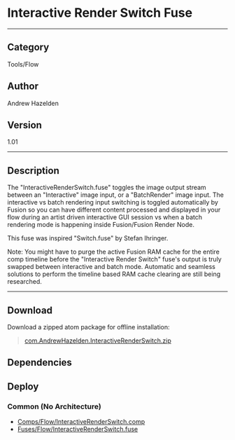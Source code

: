 # Interactive Render Switch Fuse
___

## Category
Tools/Flow

## Author
Andrew Hazelden

## Version
1.01

___

## Description
<p>The "InteractiveRenderSwitch.fuse" toggles the image output stream between an "Interactive" image input, or a "BatchRender" image input. The interactive vs batch rendering input switching is toggled automatically by Fusion so you can have different content processed and displayed in your flow during an artist driven interactive GUI session vs when a batch rendering mode is happening inside Fusion/Fusion Render Node.</p
	
<p>This fuse was inspired "Switch.fuse" by Stefan Ihringer.</p>
	
<p>Note: You might have to purge the active Fusion RAM cache for the entire comp timeline before the "Interactive Render Switch" fuse's output is truly swapped between interactive and batch mode. Automatic and seamless solutions to perform the timeline based RAM cache clearing are still being researched.</p>


___

## Download

Download a zipped atom package for offline installation:
> [com.AndrewHazelden.InteractiveRenderSwitch.zip](https://gitlab.com/WeSuckLess/Reactor/-/archive/master/Reactor-master.zip?path=Atoms/com.AndrewHazelden.InteractiveRenderSwitch)  

## Dependencies

## Deploy

### Common (No Architecture)

<ul>
<li><a href="https://gitlab.com/WeSuckLess/Reactor/-/blob/master/Atoms/com.AndrewHazelden.InteractiveRenderSwitch/Comps/Flow/InteractiveRenderSwitch.comp?ref_type=heads">Comps/Flow/InteractiveRenderSwitch.comp</a></li>
<li><a href="https://gitlab.com/WeSuckLess/Reactor/-/blob/master/Atoms/com.AndrewHazelden.InteractiveRenderSwitch/Fuses/Flow/InteractiveRenderSwitch.fuse?ref_type=heads">Fuses/Flow/InteractiveRenderSwitch.fuse</a></li>
</ul>
